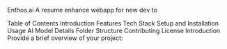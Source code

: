 
Enthos.ai
A resume enhance webapp for new dev to 

Table of Contents
Introduction
Features
Tech Stack
Setup and Installation
Usage
AI Model Details
Folder Structure
Contributing
License
Introduction
Provide a brief overview of your project:


